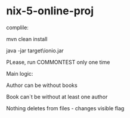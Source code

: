# nix-5-online-proj
complile: 

mvn clean install

java -jar target\ionio.jar



PLease, run COMMONTEST only one time

Main logic:

Author can be without books

Book can`t be without at least one author

Nothing deletes from files - changes visible flag
 
 